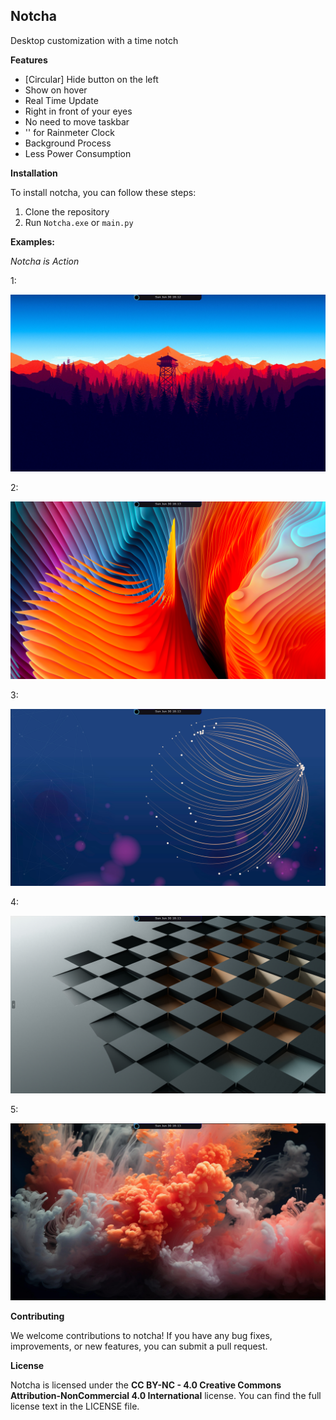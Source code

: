 ## Notcha

Desktop customization with a time notch 

**Features**

* [Circular] Hide button on the left 
* Show on hover
* Real Time Update
* Right in front of your eyes
* No need to move taskbar
* '' for Rainmeter Clock
* Background Process
* Less Power Consumption

**Installation**

To install notcha, you can follow these steps:

1. Clone the repository
2. Run `Notcha.exe` or `main.py`

**Examples:**

*Notcha is Action*

1:

![](img1.png)

2:

![](img2.png)

3:

![](img3.png)

4:

![](img4.png)

5:

![](img5.png)

**Contributing**

We welcome contributions to notcha! If you have any bug fixes, improvements, or new features, you can submit a pull request.

**License**

Notcha is licensed under the **CC BY-NC - 4.0
Creative Commons Attribution-NonCommercial 4.0 International** license. You can find the full license text in the LICENSE file.


